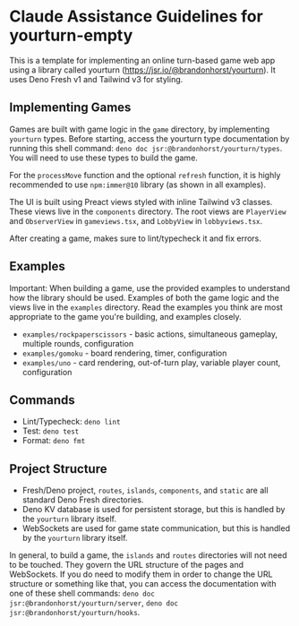 # Claude Assistance Guidelines for yourturn-empty

This is a template for implementing an online turn-based game web app using a
library called yourturn (https://jsr.io/@brandonhorst/yourturn). It uses Deno
Fresh v1 and Tailwind v3 for styling.

## Implementing Games

Games are built with game logic in the `game` directory, by implementing
`yourturn` types. Before starting, access the yourturn type documentation by
running this shell command: `deno doc jsr:@brandonhorst/yourturn/types`. You
will need to use these types to build the game.

For the `processMove` function and the optional `refresh` function, it is highly
recommended to use `npm:immer@10` library (as shown in all examples).

The UI is built using Preact views styled with inline Tailwind v3 classes. These
views live in the `components` directory. The root views are `PlayerView` and
`ObserverView` in `gameviews.tsx`, and `LobbyView` in `lobbyviews.tsx`.

After creating a game, makes sure to lint/typecheck it and fix errors.

## Examples

Important: When building a game, use the provided examples to understand how the
library should be used. Examples of both the game logic and the views live in
the `examples` directory. Read the examples you think are most appropriate to
the game you're building, and examples closely.

- `examples/rockpaperscissors` - basic actions, simultaneous gameplay, multiple
  rounds, configuration
- `examples/gomoku` - board rendering, timer, configuration
- `examples/uno` - card rendering, out-of-turn play, variable player count,
  configuration

## Commands

- Lint/Typecheck: `deno lint`
- Test: `deno test`
- Format: `deno fmt`

## Project Structure

- Fresh/Deno project, `routes`, `islands`, `components`, and `static` are all
  standard Deno Fresh directories.
- Deno KV database is used for persistent storage, but this is handled by the
  `yourturn` library itself.
- WebSockets are used for game state communication, but this is handled by the
  `yourturn` library itself.

In general, to build a game, the `islands` and `routes` directories will not
need to be touched. They govern the URL structure of the pages and WebSockets.
If you do need to modify them in order to change the URL structure or something
like that, you can access the documentation with one of these shell commands:
`deno doc jsr:@brandonhorst/yourturn/server`,
`deno doc jsr:@brandonhorst/yourturn/hooks`.
